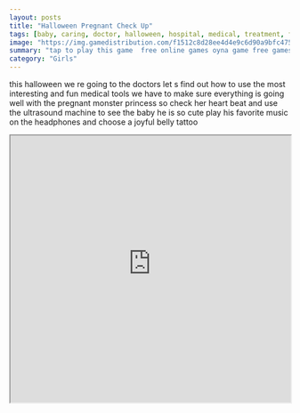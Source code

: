 ```yaml
---
layout: posts
title: "Halloween Pregnant Check Up"
tags: [baby, caring, doctor, halloween, hospital, medical, treatment, free, online, games, oyna, game, free, games, play, play, games]
image: "https://img.gamedistribution.com/f1512c8d28ee4d4e9c6d90a9bfc4753b.jpg"
summary: "tap to play this game  free online games oyna game free games play play games"
category: "Girls"
---
```


this halloween we re going to the doctors let s find out how to use the most interesting and fun medical tools we have to make sure everything is going well with the pregnant monster princess so check her heart beat and use the ultrasound machine to see the baby he is so cute play his favorite music on the headphones and choose a joyful belly tattoo

<iframe width="100%" height="480px;" src="https://html5.gamedistribution.com/f1512c8d28ee4d4e9c6d90a9bfc4753b/"></iframe>